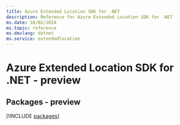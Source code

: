 ```yaml
---
title: Azure Extended Location SDK for .NET
description: Reference for Azure Extended Location SDK for .NET
ms.date: 10/02/2024
ms.topic: reference
ms.devlang: dotnet
ms.service: extendedlocation
---
```

# Azure Extended Location SDK for .NET - preview
## Packages - preview
[!INCLUDE [packages](extended-location-index.md)]